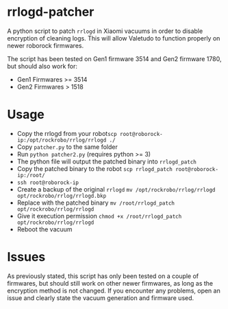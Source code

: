# rrlogd-patcher

A python script to patch `rrlogd` in Xiaomi vacuums in order to disable encryption of cleaning logs. This will allow Valetudo to function properly on newer roborock firmwares.

The script has been tested on Gen1 firmware 3514 and Gen2 firmware 1780, but should also work for:
* Gen1 Firmwares >= 3514
* Gen2 Firmwares > 1518

# Usage
* Copy the rrlogd from your robot`scp root@roborock-ip:/opt/rockrobo/rrlog/rrlogd ./`
* Copy `patcher.py` to the same folder
* Run `python patcher2.py` (requires python >= 3)
* The python file will output the patched binary into `rrlogd_patch`
* Copy the patched binary to the robot `scp rrlogd_patch root@roborock-ip:/root/`
* `ssh root@roborock-ip`
* Create a backup of the original `rrlogd` `mv /opt/rockrobo/rrlog/rrlogd opt/rockrobo/rrlog/rrlogd.bkp`
* Replace with the patched binary `mv /root/rrlogd_patch opt/rockrobo/rrlog/rrlogd`
* Give it execution permission `chmod +x /root/rrlogd_patch opt/rockrobo/rrlog/rrlogd`
* Reboot the vacuum

# Issues
As previously stated, this script has only been tested on a couple of firmwares, but should still work on other newer firmwares, as long as the encryption method is not changed.
If you encounter any problems, open an issue and clearly state the vacuum generation and firmware used.
